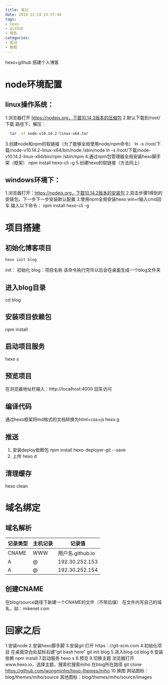---title: 笔记date: 2018-12-24 14:57:48tags:- hexo- github- 域名categories:- 笔记- 教程---hexo+github  搭建个人博客# node环境配置## linux操作系统：1.浏览器打开 https://nodejs.org，下载10.14.2版本的压缩包2.默认下载到/root/下载  路径下，解压：```bash  tar -xf node-v10.14.2-linux-x64.tar```3.创建node和npm的软链接（为了能够全局使用node/npm命令）  ln -s /root/下载/node-v10.14.2-linux-x64/bin/node /sbin/node  ln -s /root/下载/node-v10.14.2-linux-x64/bin/npm /sbin/npm4.通过npm包管理器全局安装hexo脚手架（框架）  npm install hexo-cli -g5.创建hexo的软链接（方法同上）## windows环境下：1.浏览器打开：https://nodejs.org，下载10.14.2版本的安装包2.双击步骤1得到的安装包，下一步下一步安装默认配置3.使用npm全局安装hexo  win+r输入cmd回车.输入以下命令：  npm install hexo-cli -g# 项目搭建## 初始化博客项目```bashhexo init blog```init： 初始化blog：项目名称该命令执行完毕以后会在桌面生成一个blog文件夹## 进入blog目录cd blog## 安装项目依赖包npm install## 启动项目服务hexo s## 预览项目在浏览器地址栏输入：http://localhost:4000 回车访问## 编译代码通过hexo框架将md格式的文档转换为html+css+jshexo g## 推送1. 安装deploy依赖包npm install hexo-deployer-git --save2. 上传hexo d## 清理缓存hexo clean# 域名绑定## 域名解析记录类型|主机记录|记录值-|-|-CNAME|WWW|用户名.github.ioA|@|192.30.252.153A|@|192.30.252.154## 创建CNAME在blog/source路径下新建一个CNAME的文件（不带后缀）在文件内写自己的域名，如：mikenet.com# 回家之后1.安装node2.安装hexo脚手脚3.安装git  打开 https：//git-scm.com4.初始化项目  在桌面空白处鼠标右键“git bash here”  git init blog5.进入blog  cd blog6.安装依赖  npm install7.启动服务  hexo s8.预览9.切换主题  浏览器打开www.hexo.io，选择主题，搜索栏搜索miho  在blog所在路径  git clone https://github.com/wongminho/hexo-themes/miho10.换图   网站图标：blog/themes/miho/source   其他图标：blog/themes/miho/source/images